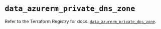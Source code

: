 # `data_azurerm_private_dns_zone`

Refer to the Terraform Registry for docs: [`data_azurerm_private_dns_zone`](https://registry.terraform.io/providers/hashicorp/azurerm/3.97.1/docs/data-sources/private_dns_zone).
